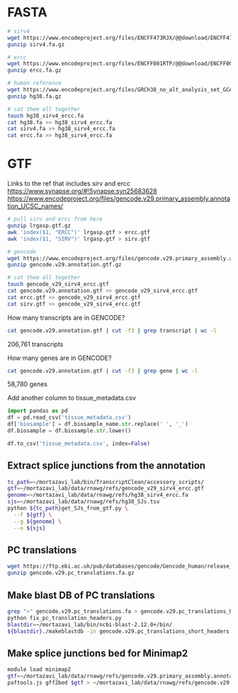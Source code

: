 # FASTA

```bash
# sirv4
wget https://www.encodeproject.org/files/ENCFF473RJX/@@download/ENCFF473RJX.fasta.gz -O sirv4.fa.gz
gunzip sirv4.fa.gz

# ercc
wget https://www.encodeproject.org/files/ENCFF001RTP/@@download/ENCFF001RTP.fasta.gz -O ercc.fa.gz
gunzip ercc.fa.gz

# human reference
wget https://www.encodeproject.org/files/GRCh38_no_alt_analysis_set_GCA_000001405.15/@@download/GRCh38_no_alt_analysis_set_GCA_000001405.15.fasta.gz -O hg38.fa.gz
gunzip hg38.fa.gz

# cat them all together
touch hg38_sirv4_ercc.fa
cat hg38.fa >> hg38_sirv4_ercc.fa
cat sirv4.fa >> hg38_sirv4_ercc.fa
cat ercc.fa >> hg38_sirv4_ercc.fa
```

# GTF
Links to the ref that includes sirv and ercc
https://www.synapse.org/#!Synapse:syn25683628
https://www.encodeproject.org/files/gencode.v29.primary_assembly.annotation_UCSC_names/


```bash
# pull sirv and ercc from here
gunzip lrgasp.gtf.gz
awk 'index($1, "ERCC")' lrgasp.gtf > ercc.gtf
awk 'index($1, "SIRV")' lrgasp.gtf > sirv.gtf

# gencode
wget https://www.encodeproject.org/files/gencode.v29.primary_assembly.annotation_UCSC_names/@@download/gencode.v29.primary_assembly.annotation_UCSC_names.gtf.gz -O gencode.v29.annotation.gtf.gz
gunzip gencode.v29.annotation.gtf.gz

# cat them all together
touch gencode_v29_sirv4_ercc.gtf
cat gencode.v29.annotation.gtf >> gencode_v29_sirv4_ercc.gtf
cat ercc.gtf >> gencode_v29_sirv4_ercc.gtf
cat sirv.gtf >> gencode_v29_sirv4_ercc.gtf
```

How many transcripts are in GENCODE?
```bash
cat gencode.v29.annotation.gtf | cut -f3 | grep transcript | wc -l
```
206,761 transcripts

How many genes are in GENCODE?
```bash
cat gencode.v29.annotation.gtf | cut -f3 | grep gene | wc -l
```
58,780 genes


Add another column to tissue_metadata.csv
```python
import pandas as pd
df = pd.read_csv('tissue_metadata.csv')
df['biosample'] = df.biosample_name.str.replace(' ', '_')
df.biosample = df.biosample.str.lower()

df.to_csv('tissue_metadata.csv', index=False)
```

## Extract splice junctions from the annotation
```bash
tc_path=~/mortazavi_lab/bin/TranscriptClean/accessory_scripts/
gtf=~/mortazavi_lab/data/rnawg/refs/gencode_v29_sirv4_ercc.gtf
genome=~/mortazavi_lab/data/rnawg/refs/hg38_sirv4_ercc.fa
sjs=~/mortazavi_lab/data/rnawg/refs/hg38_SJs.tsv
python ${tc_path}get_SJs_from_gtf.py \
  --f ${gtf} \
  --g ${genome} \
  --o ${sjs}
```

## PC translations
```bash
wget https://ftp.ebi.ac.uk/pub/databases/gencode/Gencode_human/release_29/gencode.v29.pc_translations.fa.gz
gunzip gencode.v29.pc_translations.fa.gz
```

## Make blast DB of PC translations
```bash
grep ">" gencode.v29.pc_translations.fa > gencode.v29.pc_translations_headers.txt
python fix_pc_translation_headers.py
blastdir=~/mortazavi_lab/bin/ncbi-blast-2.12.0+/bin/
${blastdir}./makeblastdb -in gencode.v29.pc_translations_short_headers.fa -dbtype prot -parse_seqids -out gencode.v29.pc_translations
```

## Make splice junctions bed for Minimap2
```bash
module load minimap2
gtf=~/mortazavi_lab/data/rnawg/refs/gencode.v29.primary_assembly.annotation_UCSC_names.gtf
paftools.js gff2bed $gtf > ~/mortazavi_lab/data/rnawg/refs/gencode.v29.bed
```
